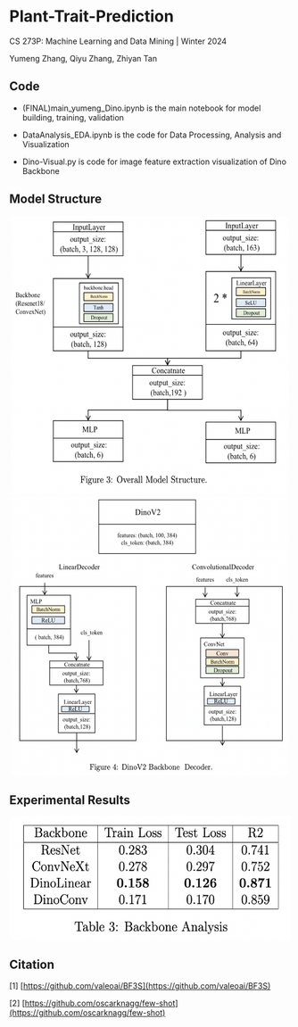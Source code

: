 # Plant-Trait-Prediction

CS 273P: Machine Learning and Data Mining  | Winter 2024 

Yumeng Zhang, Qiyu Zhang, Zhiyan Tan

## Code

- (FINAL)main_yumeng_Dino.ipynb is the main notebook for model building, training, validation

- DataAnalysis_EDA.ipynb is the code for Data Processing, Analysis and Visualization

- Dino-Visual.py is code for image feature extraction visualization of Dino Backbone

## Model Structure
<div align=center>
  <img src="./model.png" width=500 height=500><img src="./dino.png" width=500 height=500>
</div>

## Experimental Results
<div align=center>
  <img src="./Backbone.png" width=600 height=220>
</div>

## Citation

[1] [https://github.com/valeoai/BF3S](https://github.com/valeoai/BF3S)

[2] [https://github.com/oscarknagg/few-shot](https://github.com/oscarknagg/few-shot)

